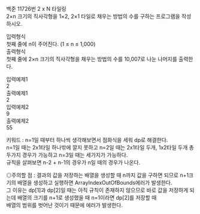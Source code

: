 백준 11726번 2 x N 타일링  
2×n 크기의 직사각형을 1×2, 2×1 타일로 채우는 방법의 수를 구하는 프로그램을 작성하시오.  

입력형식  
첫째 줄에 n이 주어진다. (1 ≤ n ≤ 1,000)  
출력형식  
첫째 줄에 2×n 크기의 직사각형을 채우는 방법의 수를 10,007로 나눈 나머지를 출력한다.  

입력예제1  
2  
출력예제1  
2  
입력예제2  
9  
출력예제2  
55  

키워드 : n=1일 때부터 하나씩 생각해보면서 점화식을 세워 dp로 해결한다.  
n=1일 때는 2x1타일 하나밖에 깔지 못하고 n=2일 때는 2x1타일 두개, 1x2타일 두개 총 두가지 경우가 가능하고 n=3일 때는 세가지가 가능하다.  
규칙을 살펴보면 n-2 + n-1의 경우가 n일 때의 경우가 나온다.  

◎주의할 점 : 결과의 값을 저장하는 배열을 생성할 때 n까지 값을 구하면 되므로 n+1크기의 배열을 생성하고 실행하면 ArrayIndexOutOfBounds에러가 발생한다.  
그 이유는 dp[1]과 dp[2]일 때는 아직 규칙이 존재하지 않으므로 바로 값을 저장하게 되는데 배열의 크기를 n+1로 생성했을 때 n=1이라면 dp[2]를 저장할 때  
배열의 범위를 벗어난 것이기 때문에 에러가 발생한다.


